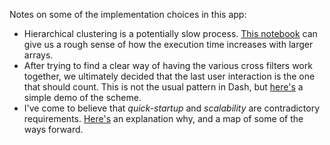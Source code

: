 Notes on some of the implementation choices in this app:

- Hierarchical clustering is a potentially slow process. [This notebook](cluster_profiling.ipynb) can give us a rough sense
of how the execution time increases with larger arrays.
- After trying to find a clear way of having the various cross filters work together, we ultimately decided that the last
user interaction is the one that should count. This is not the usual pattern in Dash, but [here's](event_timestamps_demo_app.py)
a simple demo of the scheme.
- I've come to believe that *quick-startup* and *scalability* are contradictory requirements.
[Here's](quick-start-scale.md) an explanation why, and a map of some of the ways forward.
